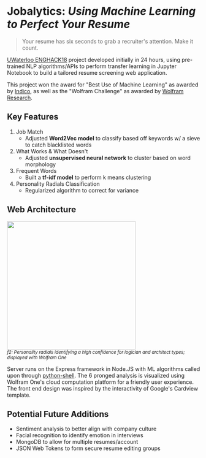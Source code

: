 # Jobalytics: _Using Machine Learning to Perfect Your Resume_

> Your resume has six seconds to grab a recruiter's attention. Make it count.

[UWaterloo ENGHACK18](http://enghack.uwaterloo.ca/) project developed initially in 24 hours, using pre-trained NLP algorithms/APIs to perform transfer learning in Jupyter Notebook to build a tailored resume screening web application. 

This project won the award for "Best Use of Machine Learning" as awarded by [Indico](https://indico.io/), as well as the "Wolfram Challenge" as awarded by [Wolfram Research](http://www.wolfram.com/).

## Key Features
<!--- Add GIF of Feature Screen  -->
1. Job Match
   - Adjusted **Word2Vec model** to classify based off keywords w/ a sieve to catch blacklisted words
2. What Works & What Doesn't
   - Adjusted **unsupervised neural network** to cluster based on word morphology
3. Frequent Words
   - Built a **tf-idf model** to perform k means clustering 
4. Personality Radials Classification
   - Regularized algorithm to correct for variance

## Web Architecture
<img src="https://github.com/charlielin99/Jobalytics/blob/master/screenshots/Analysis.png?raw=true" height="335px"></img></br>
<sup>_f2: Personality radials identifying a high confidence for logician and architect types; displayed with Wolfram One_</sup>

Server runs on the Express framework in Node.JS with ML algorithms called upon through [python-shell](https://www.npmjs.com/package/python-shell). The 6 pronged analysis is visualized using Wolfram One's cloud computation platform for a friendly user experience. The front end design was inspired by the interactivity of Google's Cardview template. 

## Potential Future Additions
- Sentiment analysis to better align with company culture
- Facial recognition to identify emotion in interviews
- MongoDB to allow for multiple resumes/account
- JSON Web Tokens to form secure resume editing groups
